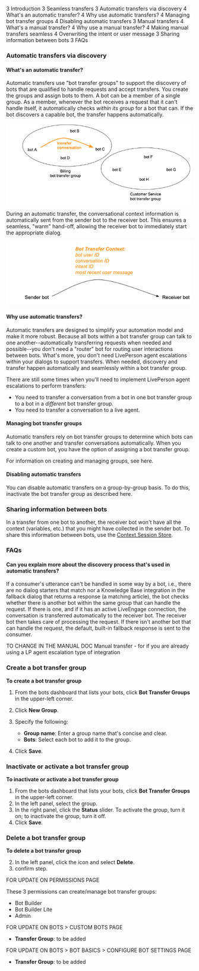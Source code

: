 3 Introduction
3 Seamless transfers
3 Automatic transfers via discovery
    4 What's an automatic transfer?
    4 Why use automatic transfers?
    4 Managing bot transfer groups
    4 Disabling automatic transfers
3 Manual transfers
    4 What's a manual transfer?
    4 Why use a manual transfer?
    4 Making manual transfers seamless
    4 Overwriting the intent or user message
3 Sharing information between bots
3 FAQs

### Automatic transfers via discovery

#### What's an automatic transfer?

Automatic transfers use "bot transfer groups" to support the discovery of bots that are qualified to handle requests and accept transfers. You create the groups and assign bots to them. A bot can be a member of a single group. As a member, whenever the bot receives a request that it can't handle itself, it automatically checks *within its group* for a bot that can. If the bot discovers a capable bot, the transfer happens automatically.

<img style="width:500px" src="img/ConvoBuilder/bots_collab5.png">

During an automatic transfer, the conversational context information is automatically sent from the sender bot to the receiver bot. This ensures a seamless, "warm" hand-off, allowing the receiver bot to immediately start the appropriate dialog.

<img style="width:500px" src="img/ConvoBuilder/bots_collab4.png">

#### Why use automatic transfers?

Automatic transfers are designed to simplify your automation model and make it more robust. Because all bots within a bot transfer group can talk to one another--automatically transferring requests when needed and possible--you don't need a "router" bot for routing user interactions between bots. What's more, you don't need LivePerson agent escalations within your dialogs to support transfers. When needed, discovery and transfer happen automatically and seamlessly within a bot transfer group.

There are still some times when you'll need to implement LivePerson agent escalations to perform transfers:

* You need to transfer a conversation from a bot in one bot transfer group to a bot in a *different* bot transfer group.
* You need to transfer a conversation to a live agent.

#### Managing bot transfer groups

Automatic transfers rely on bot transfer groups to determine which bots can talk to one another and transfer conversations automatically. When you create a custom bot, you have the option of assigning a bot transfer group.

For information on creating and managing groups, see here.

#### Disabling automatic transfers

You can disable automatic transfers on a group-by-group basis. To do this, inactivate the bot transfer group as described here.

### Sharing information between bots

In a transfer from one bot to another, the receiver bot won't have all the context (variables, etc.) that you might have collected in the sender bot. To share this information between bots, use the [Context Session Store](conversation-builder-scripting-functions-manage-the-context-session-store.html).

### FAQs

#### Can you explain more about the discovery process that's used in automatic transfers?

If a consumer's utterance can't be handled in some way by a bot, i.e., there are no dialog starters that match nor a Knowledge Base integration in the fallback dialog that returns a response (a matching article), the bot checks whether there is another bot within the same group that can handle the request. If there is one, and if it has an active LiveEngage connection, the conversation is transferred automatically to the receiver bot. The receiver bot then takes care of processing the request. If there isn't another bot that can handle the request, the default, built-in fallback response is sent to the consumer.


TO CHANGE IN THE MANUAL DOC
Manual transfer - for if you are already using a LP agent escalation type of integration


### Create a bot transfer group

**To create a bot transfer group**
1. From the bots dashboard that lists your bots, click **Bot Transfer Groups** in the upper-left corner.
2. Click **New Group**.
3. Specify the following:

    * **Group name**: Enter a group name that's concise and clear.
    * **Bots**: Select each bot to add it to the group. 

4. Click **Save**.

### Inactivate or activate a bot transfer group

**To inactivate or activate a bot transfer group**

1. From the bots dashboard that lists your bots, click **Bot Transfer Groups** in the upper-left corner.
2. In the left panel, select the group.
3. In the right panel, click the **Status** slider. To activate the group, turn it on; to inactivate the group, turn it off.
4. Click **Save**.

### Delete a bot transfer group

**To delete a bot transfer group**

2. In the left panel, click the icon and select **Delete**.
3. confirm step.

FOR UPDATE ON PERMISSIONS PAGE

These 3 permissions can create/manage bot transfer groups:
* Bot Builder
* Bot Builder Lite
* Admin

FOR UPDATE ON BOTS > CUSTOM BOTS PAGE

* **Transfer Group**: to be added

FOR UPDATE ON BOTS > BOT BASICS > CONFIGURE BOT SETTINGS PAGE

* **Transfer Group**: to be added